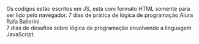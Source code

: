 Os códigos estão escritos em JS, está com formato HTML somente para ser lido pelo navegador.
7 dias de prática de lógica de programação Alura Rafa Ballerini. <br>
7 dias de desafios sobre lógica de programação envolvendo a linguagem JavaScript.
